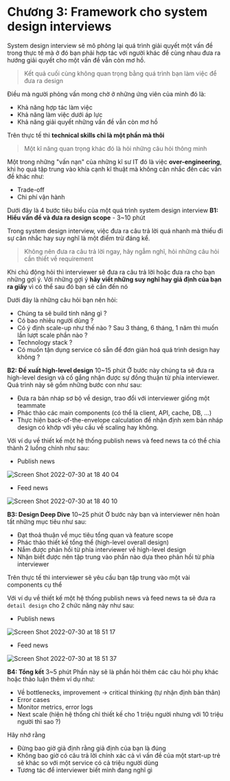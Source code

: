 # Chương 3: Framework cho system design interviews

System design interview sẽ mô phỏng lại quá trình giải quyết một vấn đề trong thực tế mà ở đó bạn phải hợp tác với người khác để cùng nhau đưa ra hướng giải quyết cho một vấn đề vẫn còn mơ hồ.

> Kết quả cuối cùng không quan trọng bằng quá trình bạn làm việc để đưa ra design

Điều mà người phỏng vấn mong chờ ở những ứng viên của mình đó là:
- Khả năng hợp tác làm việc
- Khả năng làm việc dưới áp lực
- Khả năng giải quyết những vấn đề vẫn còn mơ hồ

Trên thực tế thì **technical skills chỉ là một phần mà thôi**

> Một kĩ năng quan trọng khác đó là hỏi những câu hỏi thông minh

Một trong những "vấn nạn" của những kĩ sư IT đó là việc **over-engineering**, khi họ quá tập trung vào khía cạnh kĩ thuật mà không cân nhắc đến các vấn đề khác như:
- Trade-off
- Chi phí vận hành

Dưới đây là 4 bước tiêu biểu của một quá trình system design interview
**B1: Hiểu vấn đề và đưa ra design scope** - 3~10 phút

Trong system design interview, việc đưa ra câu trả lời quá nhanh mà thiếu đi sự cân nhắc hay suy nghĩ là một điểm trừ đáng kể.

> Không nên đưa ra câu trả lời ngay, hãy ngẫm nghĩ, hỏi những câu hỏi cần thiết về requirement

Khi chủ động hỏi thì interviewer sẽ đưa ra câu trả lời hoặc đưa ra cho bạn những gợi ý. Với những gợi ý **hãy viết những suy nghĩ hay giả định của bạn ra giấy** vì có thể sau đó bạn sẽ cần đến nó

Dưới đây là những câu hỏi bạn nên hỏi:
- Chúng ta sẽ build tính năng gì ?
- Có bao nhiêu người dùng ?
- Có ý định scale-up như thế nào ? Sau 3 tháng, 6 tháng, 1 năm thì muốn lần lượt scale phần nào ?
- Technology stack ?
- Có muốn tận dụng service có sẵn để đơn giản hoá quá trình design hay không ?

**B2: Đề xuất high-level design** 10~15 phút
Ở bước này chúng ta sẽ đưa ra high-level design và cố gắng nhận được sự đồng thuận từ phía interviewer. Quá trình này sẽ gồm những bước con như sau:
- Đưa ra bản nháp sơ bộ về design, trao đổi với interviewer giống một teammate
- Phác thảo các main components (có thể là client, API, cache, DB, ...)
- Thực hiện back-of-the-envelope calculation để nhận định xem bản nháp design có khớp với yêu cầu về scaling hay không.

Với ví dụ về thiết kế một hệ thống publish news và feed news ta có thể chia thành 2 luồng chính như sau:
- Publish news

![Screen Shot 2022-07-30 at 18 40 04](https://user-images.githubusercontent.com/15076665/181904774-a0bd8ea7-8ebe-4675-96f2-8acb16d7461b.png)

- Feed news

![Screen Shot 2022-07-30 at 18 40 10](https://user-images.githubusercontent.com/15076665/181904777-16945512-994f-426b-b7a1-6780ceaec99d.png)

**B3: Design Deep Dive** 10~25 phút
Ở bước này bạn và interviewer nên hoàn tất những mục tiêu như sau:
- Đạt thoả thuận về mục tiêu tổng quan và feature scope
- Phác thảo thiết kế tổng thể (high-level overall design)
- Nắm được phản hồi từ phía interviewer về high-level design
- Nhận biết được nên tập trung vào phần nào dựa theo phản hồi từ phía interviewer

Trên thực tế thì interviewer sẽ yêu cầu bạn tập trung vào một vài components cụ thể

Với ví dụ về thiết kế một hệ thống publish news và feed news ta sẽ đưa ra `detail design` cho 2 chức năng này như sau:

- Publish news

![Screen Shot 2022-07-30 at 18 51 17](https://user-images.githubusercontent.com/15076665/181905096-4d8e9caa-fae1-440f-a1fa-a4299ff2025d.png)

- Feed news

![Screen Shot 2022-07-30 at 18 51 37](https://user-images.githubusercontent.com/15076665/181905099-45bc7f58-285f-460d-86a4-6256c711b51e.png)

**B4: Tổng kết** 3~5 phút
Phần này sẽ là phần hỏi thêm các câu hỏi phụ khác hoặc thảo luận thêm ví dụ như:
- Về bottlenecks, improvement → critical thinking (tự nhận định bản thân)
- Error cases
- Monitor metrics, error logs
- Next scale (hiện hệ thống chỉ thiết kế cho 1 triệu người nhưng với 10 triệu người thì sao ?)

Hãy nhớ rằng
- Đừng bao giờ giả định rằng giả định của bạn là đúng
- Không bao giờ có câu trả lời chính xác cả vì vấn đề của một start-up trẻ sẽ khác so với một service có cả triệu người dùng
- Tương tác để interviewer biết mình đang nghĩ gì
